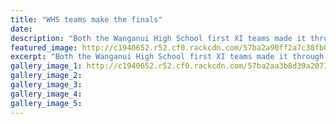```yaml
---
title: "WHS teams make the finals"
date: 
description: "Both the Wanganui High School first XI teams made it through their Manawatu division 1 secondary school hockey semifinals on Thursday night, but through entirely different methods..."
featured_image: http://c1940652.r52.cf0.rackcdn.com/57ba2a90ff2a7c38fb0015e5/WHS-beat-Colleg-into-Manawatu-finals-group-shot-Aug-2016.jpg
excerpt: "Both the Wanganui High School first XI teams made it through their Manawatu division 1 secondary school hockey semifinals on Thursday night, but through entirely different methods."
gallery_image_1: http://c1940652.r52.cf0.rackcdn.com/57ba2aa3b8d39a20710015ee/WHS-beat-Colleg-into-Manawatu-finals-boys-in-huddle-Aug-2016.jpg
gallery_image_2: 
gallery_image_3: 
gallery_image_4: 
gallery_image_5: 
---
```

